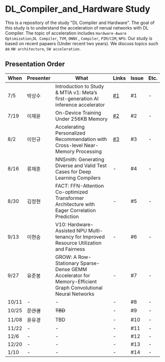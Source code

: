 # DL_Compiler_and_Hardware Study

This is a repository of the study "DL Compiler and Hardware". The goal of this study is to understand the acceleration of nerual networks with DL Compiler. The topic of acceleration includes `Hardware-Aware Optimization`,`DL Compiler`, `TVM`, `ONNX` , `Compiler`, `PIM/CIM`, `NPU`. Our study is based on recent papaers (Under recent two years). We discuss topics such as `HW architecture`, `SW acceleration`.


## Presentation Order
| When  |    Presenter     | What                                                                                    | Links | Issue | Etc. |
| ----- |--------| --------------------------------------------------------------------------------------- | ----- | ------- | ---- |
| 7/5   |  박상수  | Introduction to Study & MTIA v1: Meta’s first-generation AI inference accelerator       | [#1](https://youtu.be/_nJTlIFuNUE)    | #1      | -    |
| 7/19  | 이재윤 | On-Device Training Under 256KB Memory                                                                                       | [#2](https://youtu.be/6n0Mzwgh8AM)     | #2      | -    |
| 8/2  | 이민규      | Accelerating Personalized Recommendation with Cross-level Near-Memory Processing                                                                                          | [#3](https://youtu.be/Vl0-ccCfn_Y)      | #3     | -    |
| 8/16  | 류재훈 | NNSmith: Generating Diverse and Valid Test Cases for Deep Learning Compilers      | -     | #4      | -    |
| 8/30  |  김정현 | FACT: FFN-Attention Co-optimized Transformer Architecture with Eager Correlation Prediction | - | #5 | -   |
| 9/13  | 이현승 | V10: Hardware-Assisted NPU Multi-tenancy for Improved Resource Utilization and Fairness | -     | #6      | -    |
| 9/27  |  유준봉  | GROW: A Row-Stationary Sparse-Dense GEMM Accelerator for Memory-Efficient Graph Convolutional Neural Networks | -     | #7      | -    |
| 10/11 | -   | -                                                                                       | -     | #8      | -    |
| 10/25 | ~~문관경~~ | ~~TBD~~                                                                                       | -     | #9      | -    |
| 11/08 | 윤유경  | TBD                                                                                       | -     | #10     | -    |
| 11/22 | -      | -                                                                                       | -     | #11     | -    |
| 12/6  | -      | -                                                                                       | -     | #12     | -    |
| 12/20 | -      | -                                                                                       | -     | #13     | -    |
| 1/10 | -      | -                                                                                       | -     | #14   | -    |
